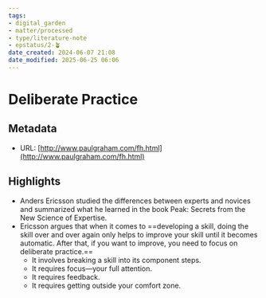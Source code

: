 ```yaml
---
tags: 
- digital_garden
- matter/processed
- type/literature-note
- epstatus/2-🪴
date_created: 2024-06-07 21:08
date_modified: 2025-06-25 06:06
---
```

# Deliberate Practice

## Metadata

* URL: [http://www.paulgraham.com/fh.html](http://www.paulgraham.com/fh.html)

## Highlights

* Anders Ericsson studied the differences between experts and novices and summarized what he learned in the book Peak: Secrets from the New Science of Expertise.
* Ericsson argues that when it comes to ==developing a skill, doing the skill over and over again only helps to improve your skill until it becomes automatic. After that, if you want to improve, you need to focus on deliberate practice.==
	* It involves breaking a skill into its component steps. 
	* It requires focus—your full attention. 
	* It requires feedback. 
	* It requires getting outside your comfort zone.